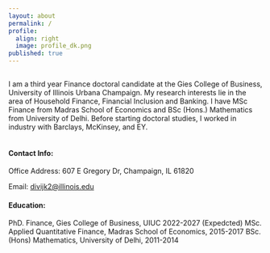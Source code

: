 ```yaml
---
layout: about
permalink: /
profile:
  align: right
  image: profile_dk.png
published: true
---
```

<hr style="line-height: 2px; visibility:hidden;" />

I am a third year Finance doctoral candidate at the Gies College of Business, University of Illinois Urbana Champaign. 
My research interests lie in the area of Household Finance, Financial Inclusion and Banking. I have MSc Finance from Madras School of Economics and BSc (Hons.) Mathematics from University of Delhi. Before starting doctoral studies, I worked in industry with Barclays, McKinsey, and EY. 
<hr style="line-height: 4px; visibility:hidden;" />

#### Contact Info:
Office Address: 607 E Gregory Dr, Champaign, IL 61820

Email: divijk2@illinois.edu

#### Education:
PhD. Finance, Gies College of Business, UIUC 2022-2027 (Expedcted)
MSc. Applied Quantitative Finance, Madras School of Economics, 2015-2017
BSc. (Hons) Mathematics, University of Delhi, 2011-2014
